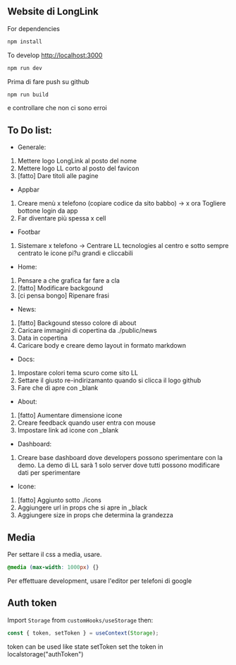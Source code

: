 ## Website di LongLink

For dependencies

```bash
npm install
```

To develop [http://localhost:3000](http://localhost:3000)

```bash
npm run dev
```

Prima di fare push su github
```bash
npm run build 
```
e controllare che non ci sono erroi

## To Do list:

-  Generale:

1. Mettere logo LongLink al posto del nome
2. Mettere logo LL corto al posto del favicon
3. [fatto] Dare titoli alle pagine

- Appbar
1. Creare menù x telefono (copiare codice da sito babbo)
-> x ora Togliere bottone login da app
2. Far diventare più spessa x cell

- Footbar
1. Sistemare x telefono
-> Centrare LL tecnologies al centro e sotto sempre centrato le icone pi?u grandi e cliccabili

-   Home:

1. Pensare a che grafica far fare a cla
2. [fatto] Modificare backgound
3. [ci pensa bongo] Ripenare frasi

-   News:

1. [fatto] Backgound stesso colore di about
2. Caricare immagini di copertina da ./public/news
3. Data in copertina
4. Caricare body e creare demo layout in formato markdown

-   Docs:

1. Impostare colori tema scuro come sito LL
2. Settare il giusto re-indirizamanto quando si clicca il logo github
3. Fare che di apre con \_blank

-   About:

1. [fatto] Aumentare dimensione icone
2. Creare feedback quando user entra con mouse
3. Impostare link ad icone con \_blank

-   Dashboard:

1. Creare base dashboard dove developers possono sperimentare con la demo.
   La demo di LL sarà 1 solo server dove tutti possono modificare dati per sperimentare

- Icone:
1. [fatto] Aggiunto sotto ./icons
2. Aggiungere url in props che si apre in _black
3. Aggiungere size in props che determina la grandezza

## Media
Per settare il css a media, usare.
```css
@media (max-width: 1000px) {}
```

Per effettuare development, usare l'editor per telefoni di google

## Auth token

Import `Storage` from `customHooks/useStorage` then:

```js
const { token, setToken } = useContext(Storage);
```

token can be used like state
setToken set the token in localstorage("authToken")
